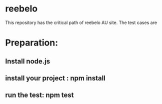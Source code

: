 # reebelo
This repository has the critical path of reebelo AU site. The test cases are 

# Preparation:
## Install node.js 
## install your project : npm install
## run the test: npm test
